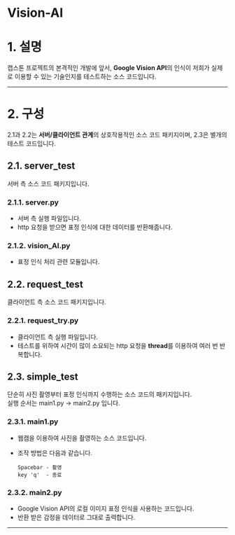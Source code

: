 Vision-AI  
=======================

# 1. 설명  
캡스톤 프로젝트의 본격적인 개발에 앞서, **Google Vision API**의 인식이 저희가 실제로 이용할 수 있는 기술인지를 테스트하는 소스 코드입니다.  

-----------------------  
# 2. 구성
2.1과 2.2는 **서버/클라이언트 관계**의 상호작용적인 소스 코드 패키지이며, 2.3은 별개의 테스트 코드입니다.  

## 2.1. server_test
서버 측 소스 코드 패키지입니다.  

### 2.1.1. server.py  
- 서버 측 실행 파일입니다.  
- http 요청을 받으면 표정 인식에 대한 데이터를 반환해줍니다.

### 2.1.2. vision_AI.py  
- 표정 인식 처리 관련 모듈입니다.

## 2.2. request_test
클라이언트 측 소스 코드 패키지입니다.

### 2.2.1. request_try.py  
- 클라이언트 측 실행 파일입니다.
- 테스트를 위하여 시간이 많이 소요되는 http 요청을 **thread**를 이용하여 여러 번 반복합니다.  

## 2.3. simple_test
단순히 사진 촬영부터 표정 인식까지 수행하는 소스 코드의 패키지입니다.  
실행 순서는 main1.py -> main2.py 입니다.

### 2.3.1. main1.py  
- 웹캠을 이용하여 사진을 촬영하는 소스 코드입니다.  
- 조작 방법은 다음과 같습니다.  

      Spacebar - 촬영
      key 'q'  - 종료

### 2.3.2. main2.py  
- Google Vision API의 로컬 이미지 표정 인식을 사용하는 코드입니다.  
- 반환 받은 감정을 데이터로 그대로 출력합니다.

-----------------------  
